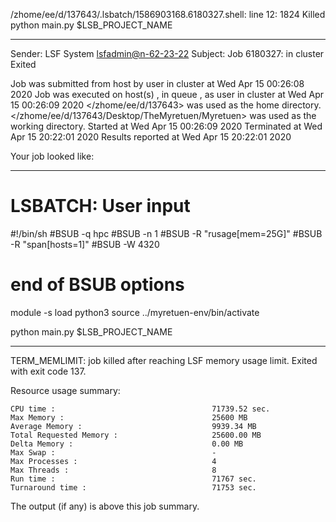 /zhome/ee/d/137643/.lsbatch/1586903168.6180327.shell: line 12:  1824 Killed                  python main.py $LSB_PROJECT_NAME

------------------------------------------------------------
Sender: LSF System <lsfadmin@n-62-23-22>
Subject: Job 6180327: <NNAgent18000-IMP-sample-length10-hist10> in cluster <dcc> Exited

Job <NNAgent18000-IMP-sample-length10-hist10> was submitted from host <n-62-30-6> by user <s183905> in cluster <dcc> at Wed Apr 15 00:26:08 2020
Job was executed on host(s) <n-62-23-22>, in queue <hpc>, as user <s183905> in cluster <dcc> at Wed Apr 15 00:26:09 2020
</zhome/ee/d/137643> was used as the home directory.
</zhome/ee/d/137643/Desktop/TheMyretuen/Myretuen> was used as the working directory.
Started at Wed Apr 15 00:26:09 2020
Terminated at Wed Apr 15 20:22:01 2020
Results reported at Wed Apr 15 20:22:01 2020

Your job looked like:

------------------------------------------------------------
# LSBATCH: User input
#!/bin/sh
#BSUB -q hpc
#BSUB -n 1
#BSUB -R "rusage[mem=25G]"
#BSUB -R "span[hosts=1]"
#BSUB -W 4320
# end of BSUB options

module -s load python3
source ../myretuen-env/bin/activate

python main.py $LSB_PROJECT_NAME


------------------------------------------------------------

TERM_MEMLIMIT: job killed after reaching LSF memory usage limit.
Exited with exit code 137.

Resource usage summary:

    CPU time :                                   71739.52 sec.
    Max Memory :                                 25600 MB
    Average Memory :                             9939.34 MB
    Total Requested Memory :                     25600.00 MB
    Delta Memory :                               0.00 MB
    Max Swap :                                   -
    Max Processes :                              4
    Max Threads :                                8
    Run time :                                   71767 sec.
    Turnaround time :                            71753 sec.

The output (if any) is above this job summary.


